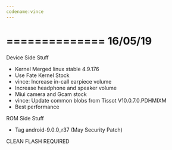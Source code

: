 ```yaml
---
codename:vince 
---
```


==============
   16/05/19
==============
Device Side Stuff
* Kernel Merged linux stable 4.9.176
* Use Fate Kernel Stock
* vince: Increase in-call earpiece volume
* Increase headphone and speaker volume
* Miui camera and Gcam stock
* vince: Update common blobs from Tissot V10.0.7.0.PDHMIXM
* Best performance


ROM Side Stuff
* Tag android-9.0.0_r37 (May Security Patch)

CLEAN FLASH REQUIRED
